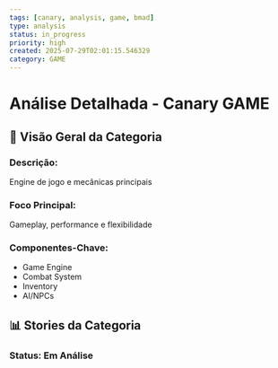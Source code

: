 ```yaml
---
tags: [canary, analysis, game, bmad]
type: analysis
status: in_progress
priority: high
created: 2025-07-29T02:01:15.546329
category: GAME
---
```


# Análise Detalhada - Canary GAME

## 🎯 **Visão Geral da Categoria**

### **Descrição:**
Engine de jogo e mecânicas principais

### **Foco Principal:**
Gameplay, performance e flexibilidade

### **Componentes-Chave:**
- Game Engine
- Combat System
- Inventory
- AI/NPCs

## 📊 **Stories da Categoria**

### **Status: Em Análise**

